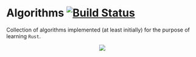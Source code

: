# Algorithms [![Build Status](https://travis-ci.org/mihaigalos/zuulgraph.svg?branch=master)](https://travis-ci.org/mihaigalos/zuulgraph)

Collection of algorithms implemented (at least initially) for the purpose of learning `Rust`.
<p align="center">
  <img src="https://raw.githubusercontent.com/rust-lang/rust-artwork/master/logo/rust-logo-256x256.png"/>
</p>
